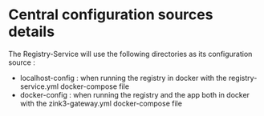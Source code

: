 # Central configuration sources details

The Registry-Service will use the following directories as its configuration source :

- localhost-config : when running the registry in docker with the registry-service.yml docker-compose file
- docker-config : when running the registry and the app both in docker with the zink3-gateway.yml docker-compose file
